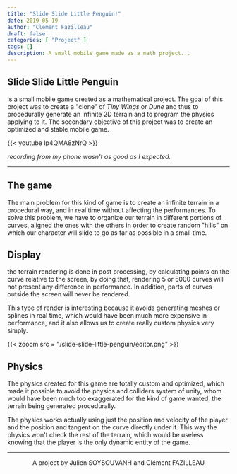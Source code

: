 ```yaml
---
title: "Slide Slide Little Penguin!"
date: 2019-05-19
author: "Clément Fazilleau"
draft: false
categories: [ "Project" ]
tags: []
description: A small mobile game made as a math project...
---
```


## Slide Slide Little Penguin

is a small mobile game created as a mathematical project. The goal of this project was to create a "clone" of *Tiny Wings* or *Dune* and thus to procedurally generate an infinite 2D terrain and to program the physics applying to it.
The secondary objective of this project was to create an optimized and stable mobile game.

{{< youtube lp4QMA8zNrQ >}}

*recording from my phone wasn't as good as I expected.*

------------

## The game

The main problem for this kind of game is to create an infinite terrain in a procedural way, and in real time without affecting the performances.
To solve this problem, we have to organize our terrain in different portions of curves, aligned the ones with the others in order to create random "hills" on which our character will slide to go as far as possible in a small time.

## Display

the terrain rendering is done in post processing, by calculating points on the curve relative to the screen, by doing that, rendering 5 or 5000 curves will not present any difference in performance. In addition, parts of curves outside the screen will never be rendered.

This type of render is interesting because it avoids generating meshes or splines in real time, which would have been much more expensive in performance, and it also allows us to create really custom physics very simply.

{{< zooom src = "/slide-slide-little-penguin/editor.png" >}}

## Physics

The physics created for this game are totally custom and optimized, which made it possible to avoid the physics and colliders system of unity, whom would have been much too exaggerated for the kind of game wanted, the terrain being generated procedurally.

The physics works actually using just the position and velocity of the player and the position and tangent on the curve directly under it. This way the physics won't check the rest of the terrain, which would be useless knowing that the player is the only dynamic entity of the game.

---------------

<div align = "center"> A project by Julien SOYSOUVANH and Clément FAZILLEAU </div>